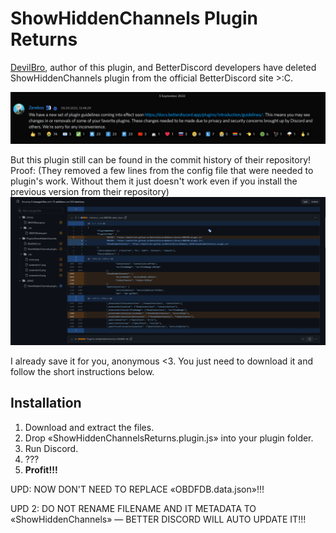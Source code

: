 # ShowHiddenChannels Plugin Returns #
[DevilBro](https://github.com/mwittrien "ShowHiddenChannels plugin author"), author of this plugin, and BetterDiscord developers
have deleted ShowHiddenChannels plugin from the official BetterDiscord site >:C.

![](/assets/Screenshot-2022-09-05_194143.png)

But this plugin still can be found in the commit history of their repository! Proof: (They removed a few lines from the config file that
were needed to plugin's work. Without them it just doesn't work even if you install the previous version from their repository)
![](/assets/Screenshot-2022-09-05_194426.png)

I already save it for you, anonymous <3. You just need to download it
and follow the short instructions below.

## Installation ##
1) Download and extract the files.
2) Drop «ShowHiddenChannelsReturns.plugin.js» into your plugin folder.
3) Run Discord.
4) ???
5) **Profit!!!** 

UPD: NOW DON'T NEED TO REPLACE «OBDFDB.data.json»!!!

UPD 2: DO NOT RENAME FILENAME AND IT METADATA TO «ShowHiddenChannels» — BETTER DISCORD WILL AUTO UPDATE IT!!!
